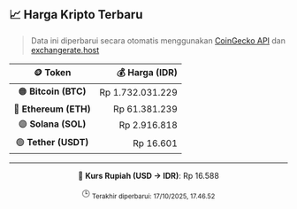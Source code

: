 

<!-- HARGA_KRIPTO -->
## 📈 Harga Kripto Terbaru

> Data ini diperbarui secara otomatis menggunakan [CoinGecko API](https://www.coingecko.com/) dan [exchangerate.host](https://exchangerate.host/)

<div align="center">

| 🪙 Token | 💰 Harga (IDR) |
|:------:|---------------:|
| 🟠 **Bitcoin (BTC)**   | Rp 1.732.031.229 |
| 🔵 **Ethereum (ETH)**  | Rp 61.381.239 |
| 🟣 **Solana (SOL)**    | Rp 2.916.818 |
| 🟢 **Tether (USDT)**   | Rp 16.601 |

---

💱 **Kurs Rupiah (USD → IDR)**: Rp 16.588

🕒 <sub>Terakhir diperbarui: 17/10/2025, 17.46.52</sub>

</div>
<!-- /HARGA_KRIPTO -->
